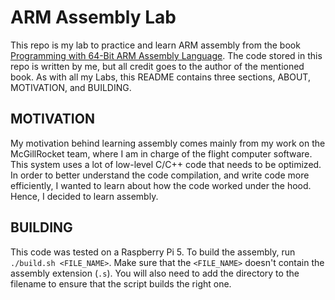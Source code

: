 # ARM Assembly Lab
This repo is my lab to practice and learn ARM assembly from the book [Programming with 64-Bit ARM Assembly Language](https://learning.oreilly.com/library/view/programming-with-64-bit/9781484258811). The code stored in this repo is written by me, but all credit goes to 
the author of the mentioned book. As with all my Labs, this README  contains three sections, ABOUT, MOTIVATION, and BUILDING.

## MOTIVATION
My motivation behind learning assembly comes mainly from my work on the McGillRocket team, where I am in charge of the flight computer software. This system uses a lot of low-level C/C++ code that needs to be optimized. In order to better understand the code compilation, and write code more efficiently, I wanted to learn about how the code worked under the hood. Hence, I decided to learn assembly. 

## BUILDING
This code was tested on a Raspberry Pi 5. To build the assembly, run `./build.sh <FILE_NAME>`. Make sure that the `<FILE_NAME>` doesn't contain the assembly extension (`.s`). You will also need to add the directory to the filename to ensure that the script builds the right one. 


